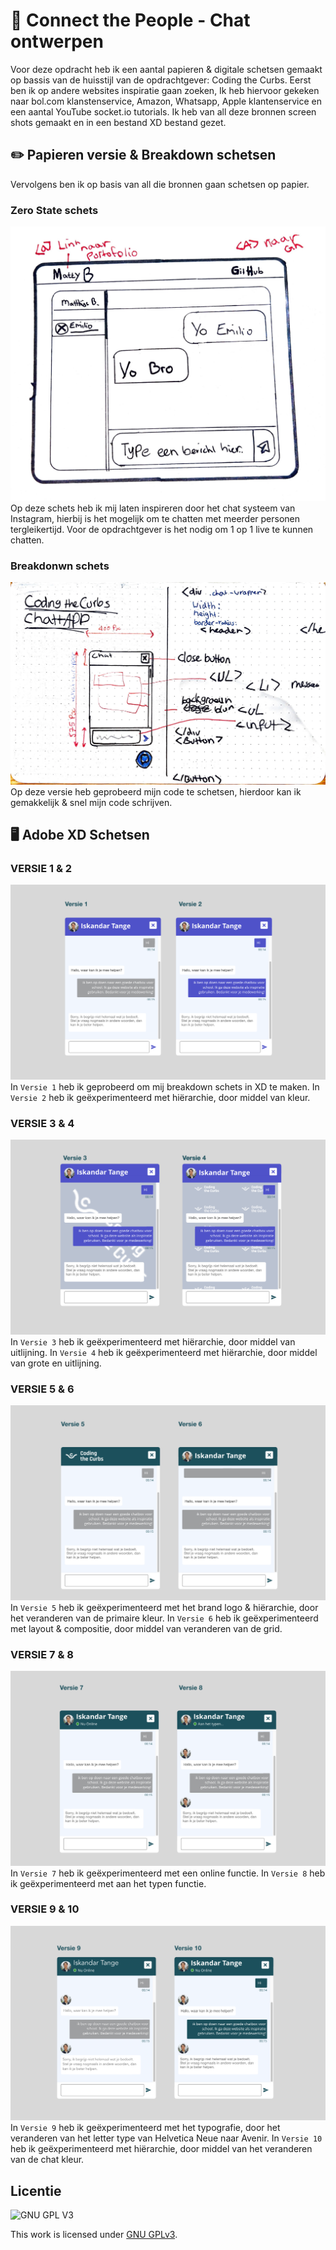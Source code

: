 # 📲 Connect the People - Chat ontwerpen
Voor deze opdracht heb ik een aantal papieren & digitale schetsen gemaakt op bassis van de huisstijl van de opdrachtgever: Coding the Curbs. Eerst ben ik op andere websites inspiratie gaan zoeken, Ik heb hiervoor gekeken naar bol.com klanstenservice, Amazon, Whatsapp, Apple klantenservice en een aantal YouTube socket.io tutorials. Ik heb van all deze bronnen screen shots gemaakt en in een bestand XD bestand gezet.

## ✏️ Papieren versie & Breakdown schetsen
Vervolgens ben ik op basis van all die bronnen gaan schetsen op papier.
### Zero State schets
![afbeelding papieren Schets](https://github.com/M4TThys123/SPRINT-11-Chatroom-Design/blob/main/assets/schets1.jpg)
Op deze schets heb ik mij laten inspireren door het chat systeem van Instagram, hierbij is het mogelijk om te chatten met meerder personen tergleikertijd. Voor de opdrachtgever is het nodig om 1 op 1 live te kunnen chatten. 

### Breakdonwn schets
![afbeelding papieren Schets](https://github.com/M4TThys123/SPRINT-11-Chatroom-Design/blob/main/assets/breakdown.JPG)
Op deze versie heb geprobeerd mijn code te schetsen, hierdoor kan ik gemakkelijk & snel mijn code schrijven.


## 🖥 Adobe XD Schetsen
### VERSIE 1 & 2
![afbeelding Schets 1 & 2](https://github.com/M4TThys123/SPRINT-11-Chatroom-Design/blob/main/assets/deel1v2.png)
In  ```Versie 1``` heb ik geprobeerd om mij breakdown schets in XD te maken.
In  ```Versie 2``` heb ik geëxperimenteerd met hiërarchie, door middel van kleur.

### VERSIE 3 & 4
![afbeelding Schets 3 & 4](https://github.com/M4TThys123/SPRINT-11-Chatroom-Design/blob/main/assets/deel2.png)
In  ```Versie 3``` heb ik geëxperimenteerd met hiërarchie, door middel van uitlijning.
In  ```Versie 4``` heb ik geëxperimenteerd met hiërarchie, door middel van grote en uitlijning.

### VERSIE 5 & 6
![afbeelding Schets 5 & 6](https://github.com/M4TThys123/SPRINT-11-Chatroom-Design/blob/main/assets/deel3.png)
In  ```Versie 5``` heb ik geëxperimenteerd met het brand logo  & hiërarchie, door het veranderen van de primaire kleur.
In  ```Versie 6``` heb ik geëxperimenteerd met layout & compositie, door middel van veranderen van de grid.

### VERSIE 7 & 8
![afbeelding Schets 7 & 8](https://github.com/M4TThys123/SPRINT-11-Chatroom-Design/blob/main/assets/deel4.png)
In  ```Versie 7``` heb ik geëxperimenteerd met een online functie.
In  ```Versie 8``` heb ik geëxperimenteerd met aan het typen functie.

### VERSIE 9 & 10
![afbeelding Schets 9 & 10](https://github.com/M4TThys123/SPRINT-11-Chatroom-Design/blob/main/assets/deel5.png)
In  ```Versie 9``` heb ik geëxperimenteerd met het typografie, door het veranderen van het letter type van Helvetica Neue naar Avenir.
In  ```Versie 10``` heb ik geëxperimenteerd met hiërarchie, door middel van het veranderen van de chat kleur.

## Licentie

![GNU GPL V3](https://www.gnu.org/graphics/gplv3-127x51.png)

This work is licensed under [GNU GPLv3](./LICENSE).
